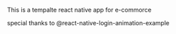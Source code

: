 
This is a tempalte react native app for e-commorce 


special thanks to @react-native-login-animation-example